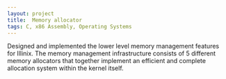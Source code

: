 ```yaml
---
layout: project
title:  Memory allocator
tags: C, x86 Assembly, Operating Systems
---
```

Designed and implemented the lower level memory management features for Illinix.
The memory management infrastructure consists of 5 different memory allocators
that together implement an efficient and complete allocation system within the
kernel itself.
